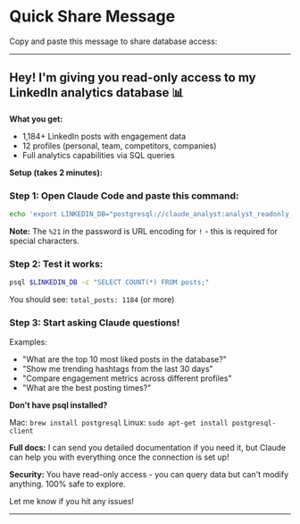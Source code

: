 # Quick Share Message

Copy and paste this message to share database access:

---

## Hey! I'm giving you read-only access to my LinkedIn analytics database 📊

**What you get:**
- 1,184+ LinkedIn posts with engagement data
- 12 profiles (personal, team, competitors, companies)
- Full analytics capabilities via SQL queries

**Setup (takes 2 minutes):**

### Step 1: Open Claude Code and paste this command:

```bash
echo 'export LINKEDIN_DB="postgresql://claude_analyst:analyst_readonly_2025%21secure@ep-wild-flower-adh2ui1j-pooler.c-2.us-east-1.aws.neon.tech/neondb?sslmode=require"' >> ~/.zshrc && source ~/.zshrc
```

**Note:** The `%21` in the password is URL encoding for `!` - this is required for special characters.

### Step 2: Test it works:

```bash
psql $LINKEDIN_DB -c "SELECT COUNT(*) FROM posts;"
```

You should see: `total_posts: 1184` (or more)

### Step 3: Start asking Claude questions!

Examples:
- "What are the top 10 most liked posts in the database?"
- "Show me trending hashtags from the last 30 days"
- "Compare engagement metrics across different profiles"
- "What are the best posting times?"

**Don't have psql installed?**

Mac: `brew install postgresql`
Linux: `sudo apt-get install postgresql-client`

**Full docs:** I can send you detailed documentation if you need it, but Claude can help you with everything once the connection is set up!

**Security:** You have read-only access - you can query data but can't modify anything. 100% safe to explore.

Let me know if you hit any issues!

---
